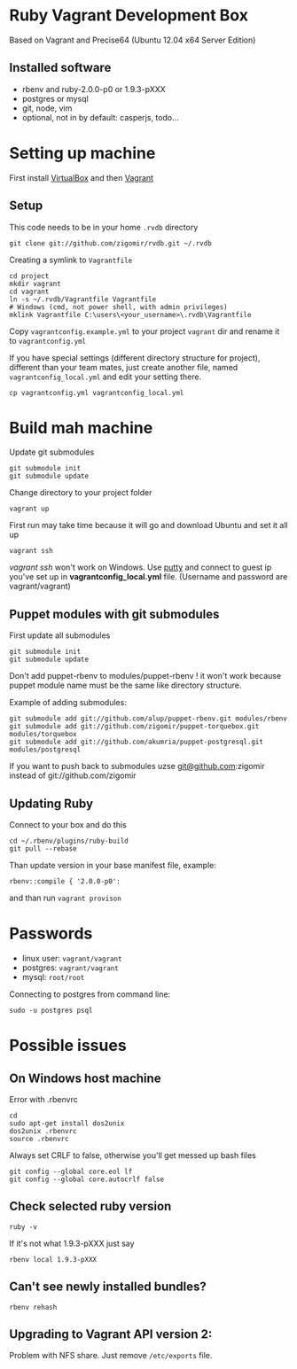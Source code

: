 # Ruby Vagrant Development Box

Based on Vagrant and Precise64 (Ubuntu 12.04 x64 Server Edition)

## Installed software

* rbenv and ruby-2.0.0-p0 or 1.9.3-pXXX
* postgres or mysql
* git, node, vim
* optional, not in by default: casperjs, todo...

# Setting up machine

First install [VirtualBox](https://www.virtualbox.org/) and then [Vagrant](http://www.vagrantup.com/)

## Setup

This code needs to be in your home `.rvdb` directory

    git clone git://github.com/zigomir/rvdb.git ~/.rvdb

Creating a symlink to `Vagrantfile`

    cd project
    mkdir vagrant
    cd vagrant
    ln -s ~/.rvdb/Vagrantfile Vagrantfile
    # Windows (cmd, not power shell, with admin privileges)
    mklink Vagrantfile C:\users\<your_username>\.rvdb\Vagrantfile

Copy `vagrantconfig.example.yml` to your project `vagrant` dir and rename it to `vagrantconfig.yml`

If you have special settings (different directory structure for project), different than your team mates, just
create another file, named `vagrantconfig_local.yml` and edit your setting there.

	cp vagrantconfig.yml vagrantconfig_local.yml

# Build mah machine
Update git submodules

    git submodule init
    git submodule update

Change directory to your project folder

    vagrant up

First run may take time because it will go and download Ubuntu and set it all up

    vagrant ssh
    
*vagrant ssh* won't work on Windows. Use [putty](http://www.chiark.greenend.org.uk/~sgtatham/putty/download.html) 
and connect to guest ip you've set up in **vagrantconfig_local.yml** file. (Username and password are vagrant/vagrant)

## Puppet modules with git submodules

First update all submodules

    git submodule init
    git submodule update

Don't add puppet-rbenv to modules/puppet-rbenv ! it won't work because puppet module name must be the same like directory structure.

Example of adding submodules:

    git submodule add git://github.com/alup/puppet-rbenv.git modules/rbenv
    git submodule add git://github.com/zigomir/puppet-torquebox.git modules/torquebox
    git submodule add git://github.com/akumria/puppet-postgresql.git modules/postgresql

If you want to push back to submodules uzse git@github.com:zigomir instead of git://github.com/zigomir

## Updating Ruby

Connect to your box and do this

	cd ~/.rbenv/plugins/ruby-build
	git pull --rebase

Than update version in your base manifest file, example:

	rbenv::compile { '2.0.0-p0':

and than run `vagrant provison`

# Passwords

- linux user: `vagrant/vagrant`
- postgres: `vagrant/vagrant`
- mysql: `root/root`

Connecting to postgres from command line:

    sudo -u postgres psql

# Possible issues

## On Windows host machine
Error with .rbenvrc

    cd
	sudo apt-get install dos2unix
    dos2unix .rbenvrc
    source .rbenvrc

Always set CRLF to false, otherwise you'll get messed up bash files

	git config --global core.eol lf
	git config --global core.autocrlf false

## Check selected ruby version

    ruby -v

If it's not what 1.9.3-pXXX just say

    rbenv local 1.9.3-pXXX

## Can't see newly installed bundles?

    rbenv rehash

## Upgrading to Vagrant API version 2:

Problem with NFS share. Just remove `/etc/exports` file.

